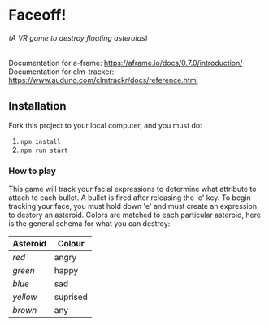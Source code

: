 # Faceoff!
###### (A VR game to destroy floating asteroids)
Documentation for a-frame: https://aframe.io/docs/0.7.0/introduction/
Documentation for clm-tracker: https://www.auduno.com/clmtrackr/docs/reference.html

## Installation
Fork this project to your local computer, and you must do: 
1. `npm install`
2. `npm run start`

### How to play
This game will track your facial expressions to determine what attribute to attach to each bullet. 
A bullet is fired after releasing the 'e' key. To begin tracking your face, you must hold down 'e'
and must create an expression to destory an asteroid. Colors are matched to each particular asteroid, 
here is the general schema for what you can destroy: 

| Asteroid | Colour | 
| -------- | ------ | 
|  *red*   | angry  | 
|  *green* | happy  | 
|  *blue*  |  sad   | 
|  *yellow* | suprised | 
|  *brown* |   any  |





